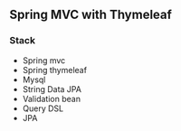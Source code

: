 ## Spring MVC with Thymeleaf

### Stack

  * Spring mvc
  * Spring thymeleaf
  * Mysql
  * String Data JPA
  * Validation bean
  * Query DSL
  * JPA
  